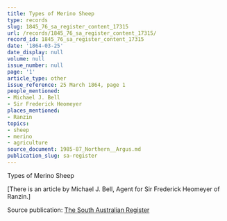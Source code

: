 ```yaml
---
title: Types of Merino Sheep
type: records
slug: 1845_76_sa_register_content_17315
url: /records/1845_76_sa_register_content_17315/
record_id: 1845_76_sa_register_content_17315
date: '1864-03-25'
date_display: null
volume: null
issue_number: null
page: '1'
article_type: other
issue_reference: 25 March 1864, page 1
people_mentioned:
- Michael J. Bell
- Sir Frederick Heomeyer
places_mentioned:
- Ranzin
topics:
- sheep
- merino
- agriculture
source_document: 1985-87_Northern__Argus.md
publication_slug: sa-register
---
```


Types of Merino Sheep

[There is an article by Michael J. Bell, Agent for Sir Frederick Heomeyer of Ranzin.]

Source publication: [The South Australian Register](/publications/sa-register/)
